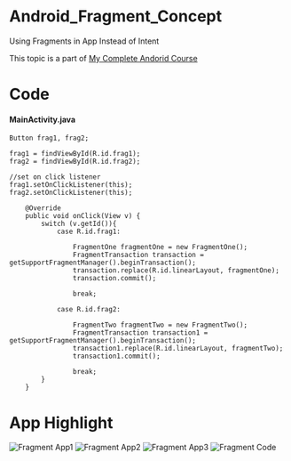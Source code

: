 # Android_Fragment_Concept
Using Fragments in App Instead of Intent

This topic is a part of [My Complete Andorid Course](https://github.com/ananddasani/Android_Apps)

# Code

#### MainActivity.java
```
Button frag1, frag2;

frag1 = findViewById(R.id.frag1);
frag2 = findViewById(R.id.frag2);

//set on click listener
frag1.setOnClickListener(this);
frag2.setOnClickListener(this);

    @Override
    public void onClick(View v) {
        switch (v.getId()){
            case R.id.frag1:

                FragmentOne fragmentOne = new FragmentOne();
                FragmentTransaction transaction = getSupportFragmentManager().beginTransaction();
                transaction.replace(R.id.linearLayout, fragmentOne);
                transaction.commit();

                break;

            case R.id.frag2:

                FragmentTwo fragmentTwo = new FragmentTwo();
                FragmentTransaction transaction1 = getSupportFragmentManager().beginTransaction();
                transaction1.replace(R.id.linearLayout, fragmentTwo);
                transaction1.commit();

                break;
        }
    }
```

# App Highlight
![Fragment App1](https://user-images.githubusercontent.com/74413402/192095646-b7b58b9a-8e4e-42b4-b066-5a448bdafb33.png)
![Fragment App2](https://user-images.githubusercontent.com/74413402/192095650-40d9e8f1-b5ed-4b27-a948-0b6b87be7371.png)
![Fragment App3](https://user-images.githubusercontent.com/74413402/192095653-1b05ca4e-1830-4f27-b06b-b464ece8be37.png)
![Fragment Code](https://user-images.githubusercontent.com/74413402/192095656-cc48812c-6f65-4bf4-8488-1e6cd0b77c5d.png)

